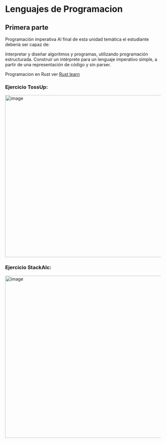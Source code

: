 # Lenguajes de Programacion

## Primera parte

Programación imperativa
Al final de esta unidad temática el estudiante debería ser capaz de:

Interpretar y diseñar algoritmos y programas, utilizando programación estructurada.
Construir un intérprete para un lenguaje imperativo simple, a partir de una representación de código y sin parser.

Programacion en Rust ver [Rust learn](https://www.rust-lang.org/learn)

### Ejercicio TossUp:
<img width="524" alt="image" src="https://user-images.githubusercontent.com/53955407/185728025-2b34c023-516d-42dc-99a2-d7ee2b469ed8.png">


### Ejercicio StackAlc:
<img width="524" alt="image" src="https://user-images.githubusercontent.com/53955407/185727965-bf5f9da1-78a9-4e5c-96d4-0ace8374c854.png">

  

